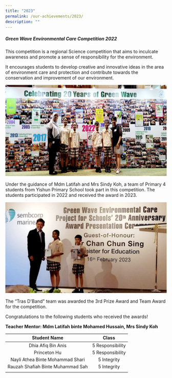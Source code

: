 ```yaml
---
title: "2023"
permalink: /our-achievements/2023/
description: ""
---
```

##### **Green Wave Environmental Care Competition 2022**
This competition is a regional Science competition that aims to inculcate awareness and promote a sense of responsibility for the environment. 

It encourages students to develop creative and innovative ideas in the area of environment care and protection and contribute towards the conservation and improvement of our environment.

![Our proud winners](/images/About%20us/Achievements/2023/Green%20Wave%20Environmental%20Care%20Competition%202.jpg)

Under the guidance of Mdm Latifah and Mrs Sindy Koh, a team of Primary 4 students from Yishun Primary School took part in this competition. The students participated in 2022 and received the award in 2023. 

![students receiving the award from the GOH, Mr Chan Chun Sing, Minister of Education on 16th February 2023](/images/About%20us/Achievements/2023/Green%20Wave%20Environmental%20Care%20Competition.png)

The “Tras D'Band" team was awarded the 3rd Prize Award and Team Award for the competition.

Congratulations to the following students who received the awards!

**Teacher Mentor: Mdm Latifah binte Mohamed Hussain, Mrs Sindy Koh**

| Student Name | Class |
| :--------: | :--------: |
| Dhia Afiq Bin Anis | 5 Responsibility |
| Princeton Hu | 5 Responsibility |
| Nayli Athea Binte Mohammad Shari | 5 Integrity |
| Rauzah Shafiah Binte Muhammad Sah | 5 Integrity |
| | |